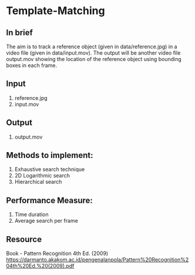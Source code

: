 # Template-Matching
 
 
## In brief

The aim is to track a reference object (given in data/reference.jpg) in a video file (given in data/input.mov). The output will be another video file output.mov showing the location of the reference object using bounding boxes in each frame.

## Input

1. reference.jpg
2. input.mov


## Output

1. output.mov


## Methods to implement:
1. Exhaustive search technique
2. 2D Logarithmic search 
4. Hierarchical search

## Performance Measure:

1. Time duration 
2. Average search per frame


## Resource 

Book - Pattern Recognition 4th Ed. (2009)
https://darmanto.akakom.ac.id/pengenalanpola/Pattern%20Recognition%204th%20Ed.%20(2009).pdf

